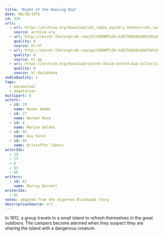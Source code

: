 ```yaml
---
title: "Night of the Howling Dog"
date: 08/28/1975
id: 334
urls: 
  - url: https://archive.org/download/cbs_radio_mystery_theater/cbs_radio_mystery_theater-0301-0350.zip/cbs_radio_mystery_theater-0301-0350%2Fcbsrmt_0334_night_of_the_howling_dog.mp3
    source: archive-org
  - url: http://cbsrmt.thelongtrek.com/kf/CBSRMT%20-%20750828%200334%20Night%20Of%20The%20Howling%20Dog_kf.mp3
    quality: 0
    source: kl-kf
  - url: http://cbsrmt.thelongtrek.com/pp/CBSRMT%20-%20750828%200334%20Night%20of%20the%20Howling%20Dog_pp.mp3
    quality: 0
    source: kl-pp
  - url: https://archive.org/download/cbsrmt-david-oxford-boa-collection/CBSRMT-750828-0334-Night-of-the-Howling-Dog-(64-44)_kf-{BoA}.mp3
    quality: 0
    source: kl-davidoboa
audioQuality: 1
tags: 
  - paranormal
  - adaptation
multipart: 0
actors:  
  - id: 29
    name: Mason Adams  
  - id: 27
    name: Norman Rose  
  - id: 6
    name: Marian Seldes  
  - id: 93
    name: Guy Sorel  
  - id: 66
    name: Kristoffer Tabori
actorIds:  
  - 29  
  - 27  
  - 6  
  - 93  
  - 66
writers:  
  - id: 61
    name: Murray Burnett
writerIds:  
  - 61
notes: adapted from the Algernon Blackwood story
descriptionSource: nrl
---
```

In 1912, a group travels to a small island to refresh themselves in the great outdoors. The campers become alarmed when they suspect they are sharing the island with a dangerous creature.